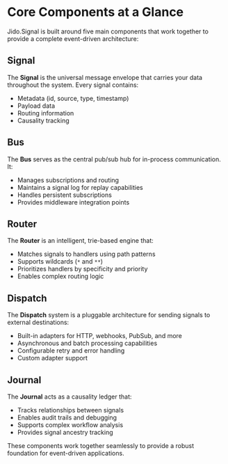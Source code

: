# Core Components at a Glance

Jido.Signal is built around five main components that work together to provide a complete event-driven architecture:

## Signal

The **Signal** is the universal message envelope that carries your data throughout the system. Every signal contains:

- Metadata (id, source, type, timestamp)
- Payload data
- Routing information
- Causality tracking

## Bus

The **Bus** serves as the central pub/sub hub for in-process communication. It:

- Manages subscriptions and routing
- Maintains a signal log for replay capabilities
- Handles persistent subscriptions
- Provides middleware integration points

## Router

The **Router** is an intelligent, trie-based engine that:

- Matches signals to handlers using path patterns
- Supports wildcards (`*` and `**`)
- Prioritizes handlers by specificity and priority
- Enables complex routing logic

## Dispatch

The **Dispatch** system is a pluggable architecture for sending signals to external destinations:

- Built-in adapters for HTTP, webhooks, PubSub, and more
- Asynchronous and batch processing capabilities
- Configurable retry and error handling
- Custom adapter support

## Journal

The **Journal** acts as a causality ledger that:

- Tracks relationships between signals
- Enables audit trails and debugging
- Supports complex workflow analysis
- Provides signal ancestry tracking

These components work together seamlessly to provide a robust foundation for event-driven applications.
